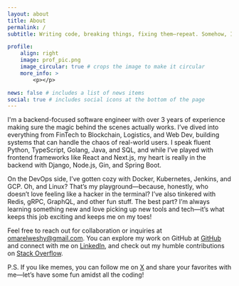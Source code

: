 ```yaml
---
layout: about
title: About
permalink: /
subtitle: Writing code, breaking things, fixing them—repeat. Somehow, I’m still a software engineer!

profile:
    align: right
    image: prof_pic.png
    image_circular: true # crops the image to make it circular
    more_info: >
        <p></p>

news: false # includes a list of news items
social: true # includes social icons at the bottom of the page
---
```


I'm a backend-focused software engineer with over 3 years of experience making sure the magic behind the scenes actually works. I’ve dived into everything from FinTech to Blockchain, Logistics, and Web Dev, building systems that can handle the chaos of real-world users. I speak fluent Python, TypeScript, Golang, Java, and SQL, and while I’ve played with frontend frameworks like React and Next.js, my heart is really in the backend with Django, Node.js, Gin, and Spring Boot.

On the DevOps side, I’ve gotten cozy with Docker, Kubernetes, Jenkins, and GCP. Oh, and Linux? That’s my playground—because, honestly, who doesn’t love feeling like a hacker in the terminal? I’ve also tinkered with Redis, gRPC, GraphQL, and other fun stuff. The best part? I’m always learning something new and love picking up new tools and tech—it’s what keeps this job exciting and keeps me on my toes!

Feel free to reach out for collaboration or inquiries at [omarelweshy@gmail.com](mailto:omarelweshy@gmail.com). You can explore my work on GitHub at [GitHub](https://github.com/omarelweshy) and connect with me on [LinkedIn](https://www.linkedin.com/in/omarelweshy), and check out my humble contributions on [Stack Overflow](https://stackoverflow.com/users/9917795/omar-elweshy).

P.S. If you like memes, you can follow me on [X](https://x.com/omarelweshy) and share your favorites with me—let’s have some fun amidst all the coding!
